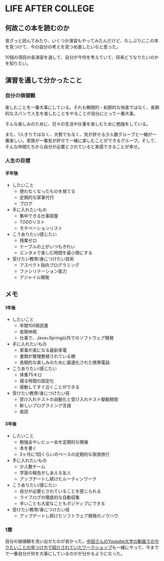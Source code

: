 # LIFE AFTER COLLEGE

## 何故この本を読むのか

昔ざっと読んでみたり、いくつか演習もやってみたんだけど、久しぶりにこの本を見つけて、今の自分の考えを見つめ直したいなと思った。

10個の項目の各演習を通して、自分が今何を考えていて、将来どうなりたいのかを知りたい。

## 演習を通して分かったこと

### 自分の価値観

楽しむことを一番大事にしている。それも瞬間的・刹那的な快楽ではなく、長期的なスパンで人生を楽しむことをやることが自分にとって一番大事。

そんな楽しみのために、日々の生活や仕事を楽しむために勉強をしている。

また、1人きりではなく、大勢でもなく、気が許せる少人数グループと一緒が一番楽しい。家族が一番気が許せて一緒に楽しむことができるグループ。そして、そんな仲間たちから自分が必要とされていると実感できることが幸せ。

### 人生の目標

#### 半年後

- したいこと
  - 使わなくなったものを捨てる
  - 定期的な家事代行
  - ブログ
- 手に入れたいもの
  - 集中できる仕事部屋
  - TODOリスト
  - モチベーションリスト
- こうありたい/感じたい
  - 残業ゼロ
  - テーブルの上がいつもきれい
  - エンタメで楽しむ時間を最小限にする
- 受けたい教育/身につけたい技術
  - アスペクト指向プログラミング
  - ファシリテーション能力
  - アジャイル開発

## メモ

#### 1年後

- したいこと
  - 年間100冊読書
  - 長期休暇
  - 仕事で、Java+Spring以外でのソフトウェア開発
- 手に入れたいもの
  - 家事が楽になる最新家電
  - 書類が整理整頓されている棚
  - 長期的な楽しみのために最適化された携帯電話
- こうありたい/感じたい
  - 体重75キロ
  - 寝る時間の固定化
  - 感動してすぐ泣くことができる
- 受けたい教育/身につけたい技
  - 受け入れテストの自動化と受け入れテスト駆動開発
  - 新しいプログラミング言語
  - 楽読

#### 3年後

- したいこと
  - 勉強会やレビュー会を定期的な開催
  - 本を書く
  - 3ヶ月に1回くらいのペースの定期的な家族旅行
- 手に入れたいもの
  - 少人数チーム
  - 学習の報告がしあえる友人
  - アップデートし続けたルーティンワーク
- こうありたい/感じたい
  - 自分が必要とされていることを感じられる
  - ライフログの徹底的な自動収集
  - 辛いことも大変なこともポジティブにできる
- 受けたい教育/身につけたい技
  - アップデートし続けたソフトウェア開発のノウハウ

### 1章

自分の価値観を洗い出せたのが良かった。[中田さんのYoutube大学の動画でのやりたいことの見つけ方で紹介されていたワークショップ](https://youtu.be/sk23TqDytzI)も一緒にやって、今までで一番自分が何を大事にしているのかが分かるようになった。


